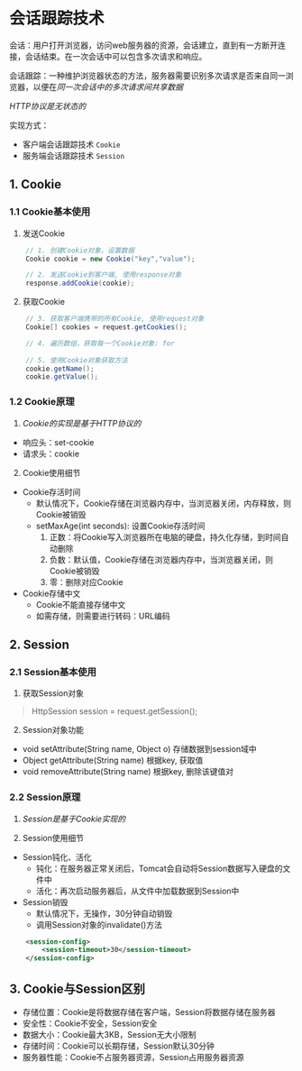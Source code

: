 # 会话跟踪技术

会话：用户打开浏览器，访问web服务器的资源，会话建立，直到有一方断开连接，会话结束。在一次会话中可以包含多次请求和响应。

会话跟踪：一种维护浏览器状态的方法，服务器需要识别多次请求是否来自同一浏览器，以便在*同一次会话中的多次请求间共享数据*

*HTTP协议是无状态的*

实现方式：
* 客户端会话跟踪技术  ``Cookie``
* 服务端会话跟踪技术  ``Session``

## 1. Cookie

### 1.1 Cookie基本使用
1. 发送Cookie
```java
    // 1. 创建Cookie对象，设置数据
    Cookie cookie = new Cookie("key","value");

    // 2. 发送Cookie到客户端, 使用response对象
    response.addCookie(cookie);
```
2. 获取Cookie
```java
    // 3. 获取客户端携带的所有Cookie, 使用request对象
    Cookie[] cookies = request.getCookies();

    // 4. 遍历数组，获取每一个Cookie对象: for
    
    // 5. 使用Cookie对象获取方法
    cookie.getName();
    cookie.getValue();
```

### 1.2 Cookie原理

1. *Cookie的实现是基于HTTP协议的*
* 响应头：set-cookie
* 请求头：cookie

2. Cookie使用细节
* Cookie存活时间
    * 默认情况下，Cookie存储在浏览器内存中，当浏览器关闭，内存释放，则Cookie被销毁
    * setMaxAge(int seconds): 设置Cookie存活时间
      1. 正数：将Cookie写入浏览器所在电脑的硬盘，持久化存储，到时间自动删除
      2. 负数：默认值，Cookie存储在浏览器内存中，当浏览器关闭，则Cookie被销毁
      3. 零：删除对应Cookie
* Cookie存储中文
    * Cookie不能直接存储中文
    * 如需存储，则需要进行转码：URL编码

## 2. Session

### 2.1 Session基本使用

1. 获取Session对象
> HttpSession session = request.getSession();

2. Session对象功能
* void setAttribute(String name, Object o)  存储数据到session域中
* Object getAttribute(String name) 根据key, 获取值
* void removeAttribute(String name) 根据key, 删除该键值对

### 2.2 Session原理

1. *Session是基于Cookie实现的*

2. Session使用细节
* Session钝化、活化
    * 钝化：在服务器正常关闭后，Tomcat会自动将Session数据写入硬盘的文件中
    * 活化：再次启动服务器后，从文件中加载数据到Session中
* Session销毁
    * 默认情况下，无操作，30分钟自动销毁
    * 调用Session对象的invalidate()方法
```xml
    <session-config>
        <session-timeout>30</session-timeout>
    </session-config>
```

## 3. Cookie与Session区别

* 存储位置：Cookie是将数据存储在客户端，Session将数据存储在服务器
* 安全性：Cookie不安全，Session安全
* 数据大小：Cookie最大3KB，Session无大小限制
* 存储时间：Cookie可以长期存储，Session默认30分钟
* 服务器性能：Cookie不占服务器资源，Session占用服务器资源